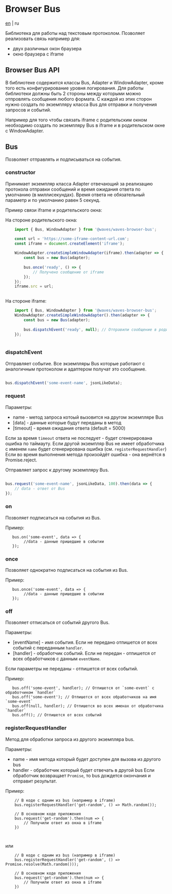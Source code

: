 # Browser Bus     
[en](https://github.com/wavesplatform/waves-browser-bus/blob/master/README.md) | ru

Библиотека для работы над текстовым протоколом.
Позволяет реализовать связь например для:
 * двух различных окон браузера
 * окно браузера с iframe

## Browser Bus API

В библиотеке содержится классы Bus, Adapter и WindowAdapter, кроме того есть конфигурирование 
уровня логирования.
Для работы библиотеки должны быть 2 
стороны между которыми можно отпровлять сообщения любого формата.
С каждой из этих сторон нужно создать по экземпляру класса Bus для отправки и получения
запросов и событий.

Например для того чтобы связать iframe с родительским окном необходимо создать 
по экземпляру Bus в iframe и в родительском окне с WindowAdapter.

## Bus

Позволяет отправлять и подписываться на события. 

### constructor
Принимает экземпляр класса Adapter отвечающий за реализацию протокола отправки сообщений 
и время ожидания ответа по умолчанию (в миллисекундах).
Время ответа не обязательный параметр и по умолчанию равен 5 секунд.

Пример связи iframe и родительского окна:

На стороне родительского окна:
```javascript
    import { Bus, WindowAdapter } from '@waves/waves-browser-bus';

    const url = 'https://some-iframe-content-url.com';
    const iframe = document.createElement('iframe');
    
    WindowAdapter.createSimpleWindowAdapter(iframe).then(adapter => {
        const bus = new Bus(adapter);
        
        bus.once('ready', () => {
            // Получено сообщение от iframe 
        });
    });
    iframe.src = url;
    
```
На стороне iframe:
```javascript
    import { Bus, WindowAdapter } from '@waves/waves-browser-bus';
    WindowAdapter.createSimpleWindowAdapter().then(adapter => {
        const bus = new Bus(adapter);
        
        bus.dispatchEvent('ready', null); // Отправили сообщение в родительское окно
    });
    
```

### dispatchEvent

Отправляет событие. Все экземпляры Bus которые работают с аналогичным протоколом 
и адаптером получат это сообщение. 

```javascript

bus.dispatchEvent('some-event-name', jsonLikeData);

```

### request

Параметры:
+ name - метод запроса котоый вызовится на другом экземпляре Bus
+ [data] - данные которые будут переданы в метод
+ [timeout] - время ожидания ответа (default = 5000)

Если за время `timeout` ответа не последует - будет сгенерирована ошибка по таймауту.
Если другой экземпляр Bus не имеет обработчика с именем `name` будет сгенерирована ошибка 
(см. `registerRequestHandler`)
Если во время выполнения метода произойдёт ошибка - она вернётся в Promise.reject.

Отправляет запрос к другому экземпляру Bus.

```javascript

bus.request('some-event-name', jsonLikeData, 100).then(data => {
    // data - ответ от Bus 
});

```

### on
Позволяет подписаться на события из Bus.  

Пример:
```
   bus.on('some-event', data => {
        //data - данные пришедшие в событии  
   });
```


### once
Позволяет однократно подписаться на события из Bus.  

Пример:
```
   bus.once('some-event', data => {
        //data - данные пришедшие в событии  
   });
```

### off
Позволяет отписаться от событий другого Bus.

Параметры:
+ [eventName] - имя события. Если не передано отпишется от всех событий с переданным `handler`.  
+ [handler] - обработчик событий. Если не передан - отпишется от всех обработчиков с данным `eventName`.

Если параметры не переданы - отпишется от всех событий.

Пример:
```
   bus.off('some-event', handler); // Отпишется от `some-event` с обработчиком `handler`
   bus.off('some-event'); // Отпишется от всех обработчиков на имя `some-event`
   bus.off(null, handler); // Отпишется во всех именах от обработчика `handler`
   bus.off(); // Отпишется от всех событий
```



### registerRequestHandler
Метод для обработки запроса из другого экземпляра bus.

Параметры:
+ name - имя метода который будет доступен для вызова из другого bus
+ handler - обработчик который будет отвечать в другой bus
Если обработчик возвращает `Promise`, то bus дождется окончания и отправит результат.

Пример:
```
    // В коде c одним из bus (например в iframe)
    bus.registerRequestHandler('get-random', () => Math.random());
    
    // В основном коде приложения
    bus.request('get-random').then(num => {
        // Получили ответ из окна в iframe
    })

    
```

или

```
    // В коде c одним из bus (например в iframe)
    bus.registerRequestHandler('get-random', () => Promise.resolve(Math.random()));
    
    // В основном коде приложения
    bus.request('get-random').then(num => {
        // Получили ответ из окна в iframe
    })

    
```

